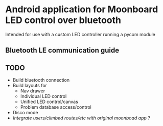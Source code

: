 # Android application for Moonboard LED control over bluetooth

Intended for use with a custom LED controller running a pycom module

## Bluetooth LE communication guide



## TODO

* Build bluetooth connection
* Build layouts for
    * Nav drawer
    * Individual LED control
    * Unified LED control/canvas
    * Problem database access/control
* Disco mode
* *Integrate users/climbed routes/etc with original moonboad app ?*